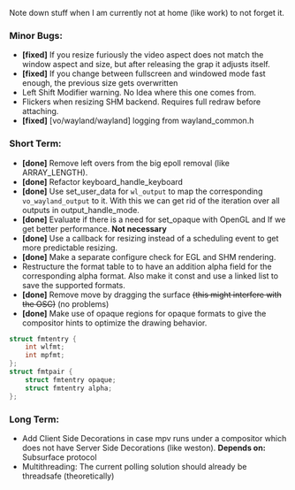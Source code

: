 Note down stuff when I am currently not at home (like work) to not forget it.

### Minor Bugs:
- **[fixed]** If you resize furiously the video aspect does not match the window aspect and size, but after releasing the grap it adjusts itself.
- **[fixed]** If you change between fullscreen and windowed mode fast enough, the previous size gets overwritten
- Left Shift Modifier warning. No Idea where this one comes from.
- Flickers when resizing SHM backend. Requires full redraw before attaching.
- **[fixed]** [vo/wayland/wayland] logging from wayland_common.h

### Short Term:
- **[done]** Remove left overs from the big epoll removal (like ARRAY_LENGTH).
- **[done]** Refactor keyboard_handle_keyboard
- **[done]** Use set_user_data for `wl_output` to map the corresponding `vo_wayland_output` to it. With this we can get rid of the iteration over all outputs in output_handle_mode.
- **[done]** Evaluate if there is a need for set_opaque with OpenGL and If we get better performance. **Not necessary**
- **[done]** Use a callback for resizing instead of a scheduling event to get more predictable resizing.
- **[done]** Make a separate configure check for EGL and SHM rendering.
- Restructure the format table to to have an addition alpha field for the corresponding alpha format.
  Also make it const and use a linked list to save the supported formats.
- **[done]** Remove move by dragging the surface ~~(this might interfere with the OSC)~~ (no problems)
- **[done]** Make use of opaque regions for opaque formats to give the compositor hints to optimize the drawing behavior.

```c
struct fmtentry {
    int wlfmt;
    int mpfmt;
};
struct fmtpair {
    struct fmtentry opaque;
    struct fmtentry alpha;
};
```

### Long Term:
- Add Client Side Decorations in case mpv runs under a compositor which does not have Server Side Decorations (like weston). **Depends on:** Subsurface protocol
- Multithreading: The current polling solution should already be threadsafe (theoretically)
